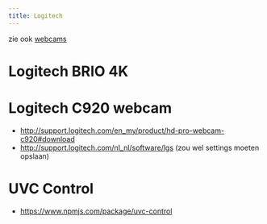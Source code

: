 ```yaml
---
title: Logitech
---
```


zie ook [webcams](webcams)

# Logitech BRIO 4K

# Logitech C920 webcam
* http://support.logitech.com/en_my/product/hd-pro-webcam-c920#download
* http://support.logitech.com/nl_nl/software/lgs (zou wel settings moeten opslaan)

# UVC Control
* https://www.npmjs.com/package/uvc-control

